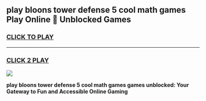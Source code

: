 
## play bloons tower defense 5 cool math games Play Online 👋 Unblocked Games
<h3>
<a href="https://news.freeplayer.one?title=play_bloons_tower_defense_5_cool_math_games&ref=17CMG">CLICK TO PLAY</a></h3>
<hr>

<h3>
<a href="https://news.freeplayer.one?title=play_bloons_tower_defense_5_cool_math_games&ref=17CMG">CLICK 2 PLAY</a>
  
</h3>

<a href="https://news.freeplayer.one?title=play_bloons_tower_defense_5_cool_math_games&ref=17CMG/"><img src="https://clearcache.store/games.png"></a>


**play bloons tower defense 5 cool math games games unblocked: Your Gateway to Fun and Accessible Online Gaming**
